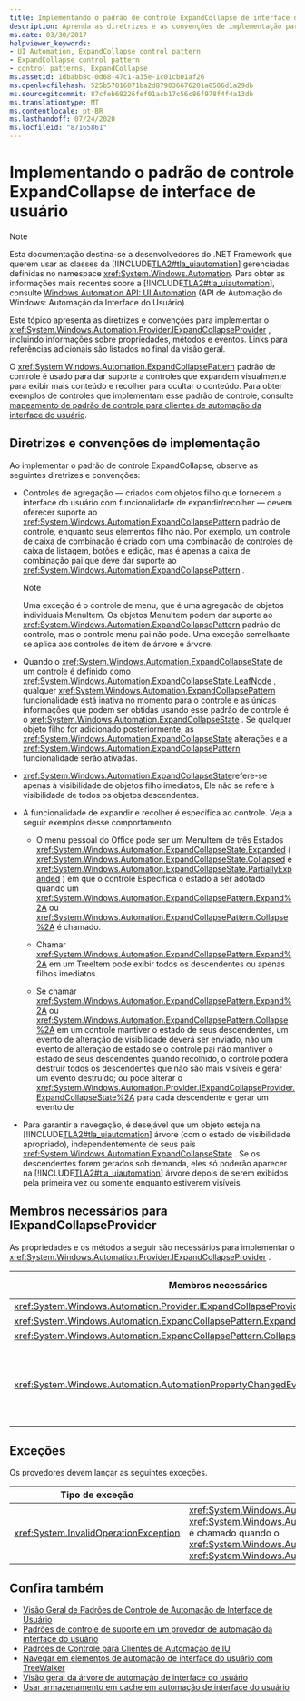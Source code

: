```yaml
---
title: Implementando o padrão de controle ExpandCollapse de interface de usuário
description: Aprenda as diretrizes e as convenções de implementação para o padrão de controle ExpandCollapse na automação da interface do usuário. Saiba como implementar o IExpandCollapseProvider.
ms.date: 03/30/2017
helpviewer_keywords:
- UI Automation, ExpandCollapse control pattern
- ExpandCollapse control pattern
- control patterns, ExpandCollapse
ms.assetid: 1dbabb8c-0d68-47c1-a35e-1c01cb01af26
ms.openlocfilehash: 525b57816071ba2d879036676201a0506d1a29db
ms.sourcegitcommit: 87cfeb69226fef01acb17c56c86f978f4f4a13db
ms.translationtype: MT
ms.contentlocale: pt-BR
ms.lasthandoff: 07/24/2020
ms.locfileid: "87165861"
---
```

# <a name="implementing-the-ui-automation-expandcollapse-control-pattern"></a>Implementando o padrão de controle ExpandCollapse de interface de usuário

> [!NOTE]
> Esta documentação destina-se a desenvolvedores do .NET Framework que querem usar as classes da [!INCLUDE[TLA2#tla_uiautomation](../../../includes/tla2sharptla-uiautomation-md.md)] gerenciadas definidas no namespace <xref:System.Windows.Automation>. Para obter as informações mais recentes sobre a [!INCLUDE[TLA2#tla_uiautomation](../../../includes/tla2sharptla-uiautomation-md.md)], consulte [Windows Automation API: UI Automation](/windows/win32/winauto/entry-uiauto-win32) (API de Automação do Windows: Automação da Interface do Usuário).

Este tópico apresenta as diretrizes e convenções para implementar o <xref:System.Windows.Automation.Provider.IExpandCollapseProvider> , incluindo informações sobre propriedades, métodos e eventos. Links para referências adicionais são listados no final da visão geral.

O <xref:System.Windows.Automation.ExpandCollapsePattern> padrão de controle é usado para dar suporte a controles que expandem visualmente para exibir mais conteúdo e recolher para ocultar o conteúdo. Para obter exemplos de controles que implementam esse padrão de controle, consulte [mapeamento de padrão de controle para clientes de automação da interface do usuário](control-pattern-mapping-for-ui-automation-clients.md).

<a name="Implementation_Guidelines_and_Conventions"></a>

## <a name="implementation-guidelines-and-conventions"></a>Diretrizes e convenções de implementação

Ao implementar o padrão de controle ExpandCollapse, observe as seguintes diretrizes e convenções:

- Controles de agregação — criados com objetos filho que fornecem a interface do usuário com funcionalidade de expandir/recolher — devem oferecer suporte ao <xref:System.Windows.Automation.ExpandCollapsePattern> padrão de controle, enquanto seus elementos filho não. Por exemplo, um controle de caixa de combinação é criado com uma combinação de controles de caixa de listagem, botões e edição, mas é apenas a caixa de combinação pai que deve dar suporte ao <xref:System.Windows.Automation.ExpandCollapsePattern> .

  > [!NOTE]
  > Uma exceção é o controle de menu, que é uma agregação de objetos individuais MenuItem. Os objetos MenuItem podem dar suporte ao <xref:System.Windows.Automation.ExpandCollapsePattern> padrão de controle, mas o controle menu pai não pode. Uma exceção semelhante se aplica aos controles de item de árvore e árvore.

- Quando o <xref:System.Windows.Automation.ExpandCollapseState> de um controle é definido como <xref:System.Windows.Automation.ExpandCollapseState.LeafNode> , qualquer <xref:System.Windows.Automation.ExpandCollapsePattern> funcionalidade está inativa no momento para o controle e as únicas informações que podem ser obtidas usando esse padrão de controle é o <xref:System.Windows.Automation.ExpandCollapseState> . Se qualquer objeto filho for adicionado posteriormente, as <xref:System.Windows.Automation.ExpandCollapseState> alterações e a <xref:System.Windows.Automation.ExpandCollapsePattern> funcionalidade serão ativadas.

- <xref:System.Windows.Automation.ExpandCollapseState>refere-se apenas à visibilidade de objetos filho imediatos; Ele não se refere à visibilidade de todos os objetos descendentes.

- A funcionalidade de expandir e recolher é específica ao controle. Veja a seguir exemplos desse comportamento.

  - O menu pessoal do Office pode ser um MenuItem de três Estados <xref:System.Windows.Automation.ExpandCollapseState.Expanded> ( <xref:System.Windows.Automation.ExpandCollapseState.Collapsed> e <xref:System.Windows.Automation.ExpandCollapseState.PartiallyExpanded> ) em que o controle Especifica o estado a ser adotado quando um <xref:System.Windows.Automation.ExpandCollapsePattern.Expand%2A> ou <xref:System.Windows.Automation.ExpandCollapsePattern.Collapse%2A> é chamado.

  - Chamar <xref:System.Windows.Automation.ExpandCollapsePattern.Expand%2A> em um TreeItem pode exibir todos os descendentes ou apenas filhos imediatos.

  - Se chamar <xref:System.Windows.Automation.ExpandCollapsePattern.Expand%2A> ou <xref:System.Windows.Automation.ExpandCollapsePattern.Collapse%2A> em um controle mantiver o estado de seus descendentes, um evento de alteração de visibilidade deverá ser enviado, não um evento de alteração de estado se o controle pai não mantiver o estado de seus descendentes quando recolhido, o controle poderá destruir todos os descendentes que não são mais visíveis e gerar um evento destruído; ou pode alterar o <xref:System.Windows.Automation.Provider.IExpandCollapseProvider.ExpandCollapseState%2A> para cada descendente e gerar um evento de

- Para garantir a navegação, é desejável que um objeto esteja na [!INCLUDE[TLA2#tla_uiautomation](../../../includes/tla2sharptla-uiautomation-md.md)] árvore (com o estado de visibilidade apropriado), independentemente de seus pais <xref:System.Windows.Automation.ExpandCollapseState> . Se os descendentes forem gerados sob demanda, eles só poderão aparecer na [!INCLUDE[TLA2#tla_uiautomation](../../../includes/tla2sharptla-uiautomation-md.md)] árvore depois de serem exibidos pela primeira vez ou somente enquanto estiverem visíveis.

<a name="Required_Members_for_the_IValueProvider_Interface"></a>

## <a name="required-members-for-iexpandcollapseprovider"></a>Membros necessários para IExpandCollapseProvider

As propriedades e os métodos a seguir são necessários para implementar o <xref:System.Windows.Automation.Provider.IExpandCollapseProvider> .

|Membros necessários|Tipo de membro|Observações|
|----------------------|-----------------|-----------|
|<xref:System.Windows.Automation.Provider.IExpandCollapseProvider.ExpandCollapseState%2A>|Propriedade|Nenhum|
|<xref:System.Windows.Automation.ExpandCollapsePattern.Expand%2A>|Método|Nenhum|
|<xref:System.Windows.Automation.ExpandCollapsePattern.Collapse%2A>|Método|Nenhum|
|<xref:System.Windows.Automation.AutomationPropertyChangedEventHandler>|Evento|Este controle não tem eventos associados; Use este delegado genérico.|

<a name="Exceptions"></a>

## <a name="exceptions"></a>Exceções

Os provedores devem lançar as seguintes exceções.

|Tipo de exceção|Condição|
|--------------------|---------------|
|<xref:System.InvalidOperationException>|<xref:System.Windows.Automation.ExpandCollapsePattern.Expand%2A>Ou <xref:System.Windows.Automation.ExpandCollapsePattern.Collapse%2A> é chamado quando o <xref:System.Windows.Automation.ExpandCollapseState>  =  <xref:System.Windows.Automation.ExpandCollapseState.LeafNode> .|

## <a name="see-also"></a>Confira também

- [Visão Geral de Padrões de Controle de Automação de Interface de Usuário](ui-automation-control-patterns-overview.md)
- [Padrões de controle de suporte em um provedor de automação da interface do usuário](support-control-patterns-in-a-ui-automation-provider.md)
- [Padrões de Controle para Clientes de Automação de IU](ui-automation-control-patterns-for-clients.md)
- [Navegar em elementos de automação de interface do usuário com TreeWalker](navigate-among-ui-automation-elements-with-treewalker.md)
- [Visão geral da árvore de automação de interface do usuário](ui-automation-tree-overview.md)
- [Usar armazenamento em cache em automação de interface do usuário](use-caching-in-ui-automation.md)
